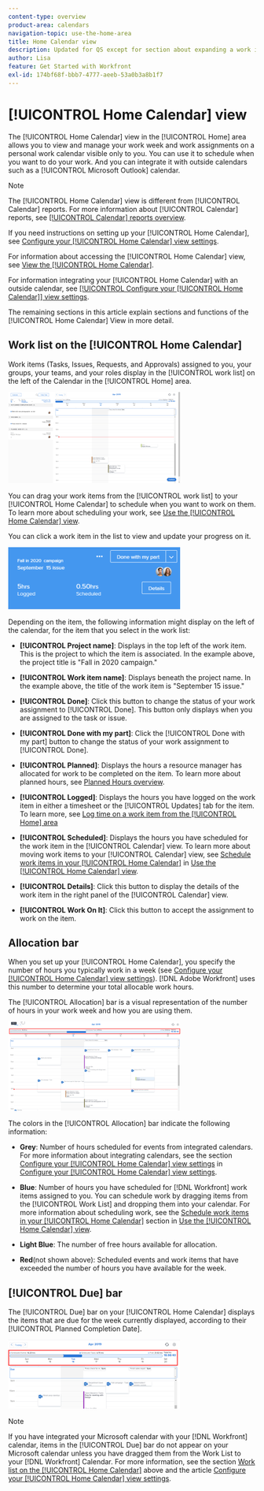 ```yaml
---
content-type: overview
product-area: calendars
navigation-topic: use-the-home-area
title: Home Calendar view
description: Updated for QS except for section about expanding a work item in the list--this isn't working yet in QS.
author: Lisa
feature: Get Started with Workfront
exl-id: 174bf68f-bbb7-4777-aeeb-53a0b3a8b1f7
---
```

# [!UICONTROL Home Calendar] view

<!--
<p data-mc-conditions="QuicksilverOrClassic.Draft mode">Updated for QS except for section about expanding a work item in the list--this isn't working yet in QS.</p>
-->

The [!UICONTROL Home Calendar] view in the [!UICONTROL Home] area allows you to view and manage your work week and work assignments on a personal work calendar visible only to you. You can use it to schedule when you want to do your work. And you can integrate it with outside calendars such as a [!UICONTROL Microsoft Outlook] calendar. 

>[!NOTE]
>
>The [!UICONTROL Home Calendar] view is different from [!UICONTROL Calendar] reports. For more information about [!UICONTROL Calendar] reports, see [[!UICONTROL Calendar] reports overview](../../../reports-and-dashboards/reports/calendars/calendar-reports-overview.md).

If you need instructions on setting up your [!UICONTROL Home Calendar], see [Configure your [!UICONTROL Home Calendar] view settings](../../../workfront-basics/using-home/using-the-home-area/configure-home-calendar-view.md).

For information about accessing the [!UICONTROL Home Calendar] view, see [View the [!UICONTROL Home Calendar]](../../../workfront-basics/using-home/using-the-home-area/view-home-calendar.md).

For information integrating your [!UICONTROL Home Calendar] with an outside calendar, see [[!UICONTROL Configure your [!UICONTROL Home Calendar]] view settings](../../../workfront-basics/using-home/using-the-home-area/configure-home-calendar-view.md).

The remaining sections in this article explain sections and functions of the [!UICONTROL Home Calendar] View in more detail.

## Work list on the [!UICONTROL Home Calendar] 

Work items (Tasks, Issues, Requests, and Approvals) assigned to you, your groups, your teams, and your roles display in the [!UICONTROL work list] on the left of the Calendar in the [!UICONTROL Home] area.

![](assets/calview-qs-350x185.png)

You can drag your work items from the [!UICONTROL work list] to your [!UICONTROL Home Calendar] to schedule when you want to work on them. To learn more about scheduling your work, see [Use the [!UICONTROL Home Calendar] view](../../../workfront-basics/using-home/using-the-home-area/use-home-calendar-view.md).

You can click a work item in the list to view and update your progress on it.

![](assets/work-item-cl-350x126.png)

Depending on the item, the following information might display on the left of the calendar, for the item that you select in the work list:

* **[!UICONTROL Project name]**: Displays in the top left of the work item. This is the project to which the item is associated. In the example above, the project title is "Fall in 2020 campaign."
* **[!UICONTROL Work item name]**: Displays beneath the project name. In the example above, the title of the work item is "September 15 issue."
* **[!UICONTROL Done]**: Click this button to change the status of your work assignment to [!UICONTROL Done]. This button only displays when you are assigned to the task or issue.
* **[!UICONTROL Done with my part]**: Click the [!UICONTROL Done with my part] button to change the status of your work assignment to [!UICONTROL Done].
* **[!UICONTROL Planned]**: Displays the hours a resource manager has allocated for work to be completed on the item. To learn more about planned hours, see [Planned Hours overview](../../../manage-work/tasks/task-information/planned-hours.md).

* **[!UICONTROL Logged]**: Displays the hours you have logged on the work item in either a timesheet or the [!UICONTROL Updates] tab for the item. To learn more, see [Log time on a work item from the [!UICONTROL Home] area](../../../workfront-basics/using-home/using-the-home-area/log-time-on-work-item-in-home.md)

* **[!UICONTROL Scheduled]**: Displays the hours you have scheduled for the work item in the [!UICONTROL Calendar] view. To learn more about moving work items to your [!UICONTROL Calendar] view, see [Schedule work items in your [!UICONTROL Home Calendar]](../../../workfront-basics/using-home/using-the-home-area/use-home-calendar-view.md#scheduling-work-items-in-home-calendar) in [Use the [!UICONTROL Home Calendar] view](../../../workfront-basics/using-home/using-the-home-area/use-home-calendar-view.md).

* **[!UICONTROL Details]**: Click this button to display the details of the work item in the right panel of the [!UICONTROL Calendar] view.
* **[!UICONTROL Work On It]**: Click this button to accept the assignment to work on the item.

## Allocation bar

When you set up your [!UICONTROL Home Calendar], you specify the number of hours you typically work in a week (see [Configure your [!UICONTROL Home Calendar] view settings](../../../workfront-basics/using-home/using-the-home-area/configure-home-calendar-view.md)). [!DNL Adobe Workfront] uses this number to determine your total allocable work hours. 

The [!UICONTROL Allocation] bar is a visual representation of the number of hours in your work week and how you are using them.

![](assets/allocation-bar-qs-350x181.png)

The colors in the [!UICONTROL Allocation] bar indicate the following information:

* **Grey**: Number of hours scheduled for events from integrated calendars. For more information about integrating calendars, see the section [Configure your [!UICONTROL Home Calendar] view settings](../../../workfront-basics/using-home/using-the-home-area/configure-home-calendar-view.md#configuring-your-home-calendar-view) in [Configure your [!UICONTROL Home Calendar] view settings](../../../workfront-basics/using-home/using-the-home-area/configure-home-calendar-view.md).

* **Blue**: Number of hours you have scheduled for [!DNL Workfront] work items assigned to you. You can schedule work by dragging items from the [!UICONTROL Work List] and dropping them into your calendar. For more information about scheduling work, see the [Schedule work items in your [!UICONTROL Home Calendar]](../../../workfront-basics/using-home/using-the-home-area/use-home-calendar-view.md#scheduling-work-items-in-home-calendar) section in [Use the [!UICONTROL Home Calendar] view](../../../workfront-basics/using-home/using-the-home-area/use-home-calendar-view.md).

* **Light Blue**: The number of free hours available for allocation.
* **Red**(not shown above): Scheduled events and work items that have exceeded the number of hours you have available for the week.

## [!UICONTROL Due] bar

The [!UICONTROL Due] bar on your [!UICONTROL Home Calendar] displays the items that are due for the week currently displayed, according to their [!UICONTROL Planned Completion Date].

![](assets/duebar-qs-350x140.png)

>[!NOTE]
>
>If you have integrated your Microsoft calendar with your [!DNL Workfront] calendar, items in the [!UICONTROL Due] bar do not appear on your Microsoft calendar unless you have dragged them from the Work List to your [!DNL Workfront] Calendar. For more information, see the section  [Work list on the [!UICONTROL Home Calendar]](#work-list-on-the-home-calendar) above and the article  [Configure your [!UICONTROL Home Calendar] view settings](../../../workfront-basics/using-home/using-the-home-area/configure-home-calendar-view.md).
